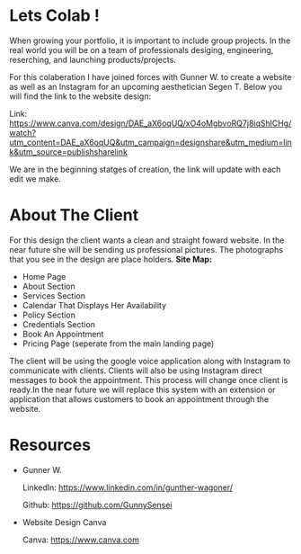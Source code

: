 # Lets Colab !
When growing your portfolio, it is important to include group projects. In the real world you will be on a team of professionals desiging, engineering, reserching, and launching products/projects. 

For this colaberation I have joined forces with Gunner W. to create a website as well as an Instagram for an upcoming aesthetician Segen T. Below you will find the link to the website design: 


Link: https://www.canva.com/design/DAE_aX6oqUQ/xO4oMgbvoRQ7j8iqShlCHg/watch?utm_content=DAE_aX6oqUQ&utm_campaign=designshare&utm_medium=link&utm_source=publishsharelink


We are in the beginning statges of creation, the link will update with each edit we make. 

# About The Client 
For this design the client wants a clean and straight foward website.
In the near future she will be sending us professional pictures. The photographs that you see in the design are place holders. 
**Site Map:**
- Home Page 
- About Section
- Services Section 
- Calendar That Displays Her Availability 
- Policy Section 
- Credentials Section 
- Book An Appointment 
- Pricing Page (seperate from the main landing page)

The client will be using the google voice application along with Instagram to communicate with clients. Clients will also be using Instagram direct messages to book the appointment. This process will change once client is ready.In the near future we will replace this system with an extension or application that allows customers to book an appointment through the website.

# Resources

- Gunner W.
  
  LinkedIn: https://www.linkedin.com/in/gunther-wagoner/
  
  Github: https://github.com/GunnySensei

- Website Design Canva

  Canva: https://www.canva.com


